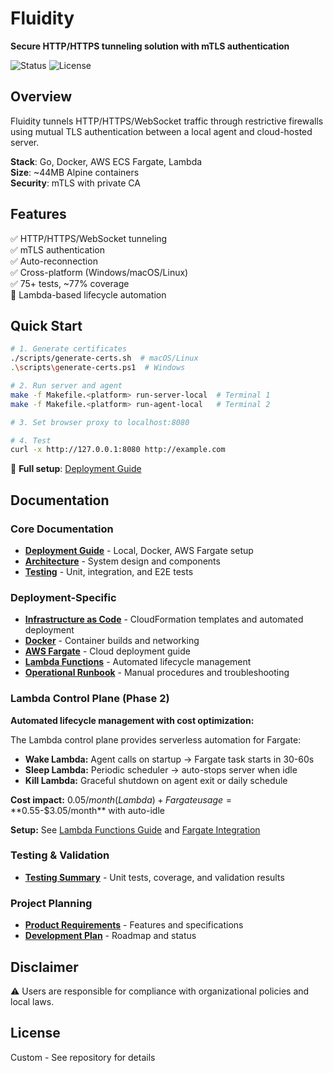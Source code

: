 # Fluidity

**Secure HTTP/HTTPS tunneling solution with mTLS authentication**

![Status](https://img.shields.io/badge/status-Phase_2-blue)
![License](https://img.shields.io/badge/license-custom-lightgrey)

## Overview

Fluidity tunnels HTTP/HTTPS/WebSocket traffic through restrictive firewalls using mutual TLS authentication between a local agent and cloud-hosted server.

**Stack**: Go, Docker, AWS ECS Fargate, Lambda  
**Size**: ~44MB Alpine containers  
**Security**: mTLS with private CA

## Features

✅ HTTP/HTTPS/WebSocket tunneling  
✅ mTLS authentication  
✅ Auto-reconnection  
✅ Cross-platform (Windows/macOS/Linux)  
✅ 75+ tests, ~77% coverage  
🚧 Lambda-based lifecycle automation

## Quick Start

```bash
# 1. Generate certificates
./scripts/generate-certs.sh  # macOS/Linux
.\scripts\generate-certs.ps1  # Windows

# 2. Run server and agent
make -f Makefile.<platform> run-server-local  # Terminal 1
make -f Makefile.<platform> run-agent-local   # Terminal 2

# 3. Set browser proxy to localhost:8080

# 4. Test
curl -x http://127.0.0.1:8080 http://example.com
```

📖 **Full setup**: [Deployment Guide](docs/deployment.md)

## Documentation

### Core Documentation
- **[Deployment Guide](docs/deployment.md)** - Local, Docker, AWS Fargate setup
- **[Architecture](docs/architecture.md)** - System design and components
- **[Testing](docs/testing.md)** - Unit, integration, and E2E tests

### Deployment-Specific
- **[Infrastructure as Code](docs/infrastructure.md)** - CloudFormation templates and automated deployment
- **[Docker](docs/docker.md)** - Container builds and networking
- **[AWS Fargate](docs/fargate.md)** - Cloud deployment guide
- **[Lambda Functions](docs/lambda.md)** - Automated lifecycle management
- **[Operational Runbook](docs/operational-runbook.md)** - Manual procedures and troubleshooting

### Lambda Control Plane (Phase 2)

**Automated lifecycle management with cost optimization:**

The Lambda control plane provides serverless automation for Fargate:
- **Wake Lambda:** Agent calls on startup → Fargate task starts in 30-60s
- **Sleep Lambda:** Periodic scheduler → auto-stops server when idle
- **Kill Lambda:** Graceful shutdown on agent exit or daily schedule

**Cost impact:** $0.05/month (Lambda) + Fargate usage = **$0.55-$3.05/month** with auto-idle

**Setup:** See [Lambda Functions Guide](docs/lambda.md) and [Fargate Integration](docs/fargate.md#lambda-control-plane-integration)

### Testing & Validation
- **[Testing Summary](docs/TESTING_SUMMARY.md)** - Unit tests, coverage, and validation results

### Project Planning
- **[Product Requirements](docs/product.md)** - Features and specifications
- **[Development Plan](docs/plan.md)** - Roadmap and status

## Disclaimer

⚠️ Users are responsible for compliance with organizational policies and local laws.

## License

Custom - See repository for details
